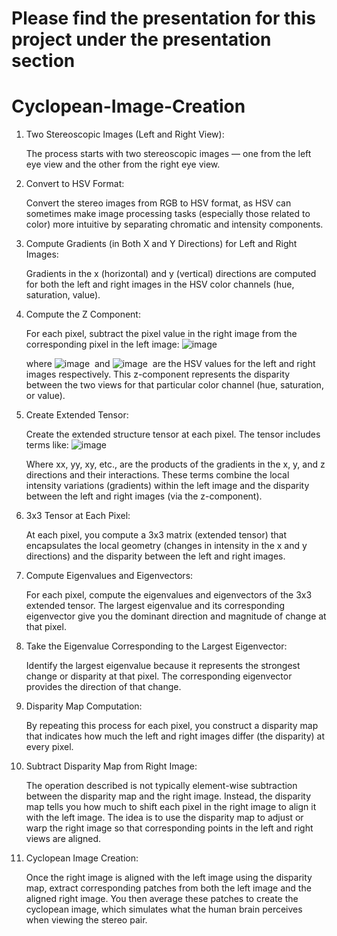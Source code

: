 # Please find the presentation for this project under the presentation section



# Cyclopean-Image-Creation


1. Two Stereoscopic Images (Left and Right View):

    The process starts with two stereoscopic images — one from the left eye view and the other from the right eye view.

2. Convert to HSV Format:

    Convert the stereo images from RGB to HSV format, as HSV can sometimes make image processing tasks (especially those related to color) more intuitive by separating chromatic and intensity components.

3. Compute Gradients (in Both X and Y Directions) for Left and Right Images:

    Gradients in the x (horizontal) and y (vertical) directions are computed for both the left and right images in the HSV color channels (hue, saturation, value).

4. Compute the Z Component:

    For each pixel, subtract the pixel value in the right image from the corresponding pixel in the left image:
    ![image](https://github.com/user-attachments/assets/aea5abcb-ed51-4387-a470-ebbbf209f71b)

    where ![image](https://github.com/user-attachments/assets/94be491e-2fdf-495b-bc26-3e94689c3a64)
​​ and ![image](https://github.com/user-attachments/assets/9954bafd-80b6-4b45-9b7a-3ad9ea54b9ab)
​​ are the HSV values for the left and right images respectively. This z-component represents the disparity between the two views for that particular color channel (hue, saturation, or value).

5. Create Extended Tensor:

    Create the extended structure tensor at each pixel. The tensor includes terms like:
    ![image](https://github.com/user-attachments/assets/a4a5fbcf-06c8-4556-92f5-cd1b5358380a)


    Where xx, yy, xy, etc., are the products of the gradients in the x, y, and z directions and their interactions. These terms combine the local intensity variations (gradients) within the left image and the disparity between the left and    right images (via the z-component).

6. 3x3 Tensor at Each Pixel:

    At each pixel, you compute a 3x3 matrix (extended tensor) that encapsulates the local geometry (changes in intensity in the x and y directions) and the disparity between the left and right images.

7. Compute Eigenvalues and Eigenvectors:

    For each pixel, compute the eigenvalues and eigenvectors of the 3x3 extended tensor. The largest eigenvalue and its corresponding eigenvector give you the dominant direction and magnitude of change at that pixel.

8. Take the Eigenvalue Corresponding to the Largest Eigenvector:

    Identify the largest eigenvalue because it represents the strongest change or disparity at that pixel. The corresponding eigenvector provides the direction of that change.

9. Disparity Map Computation:

    By repeating this process for each pixel, you construct a disparity map that indicates how much the left and right images differ (the disparity) at every pixel.

10. Subtract Disparity Map from Right Image:

    The operation described is not typically element-wise subtraction between the disparity map and the right image. Instead, the disparity map tells you how much to shift each pixel in the right image to align it with the left image.
    The idea is to use the disparity map to adjust or warp the right image so that corresponding points in the left and right views are aligned.

11. Cyclopean Image Creation:

    Once the right image is aligned with the left image using the disparity map, extract corresponding patches from both the left image and the aligned right image. You then average these patches to create the cyclopean image, which simulates what the human brain perceives when viewing the stereo pair.

